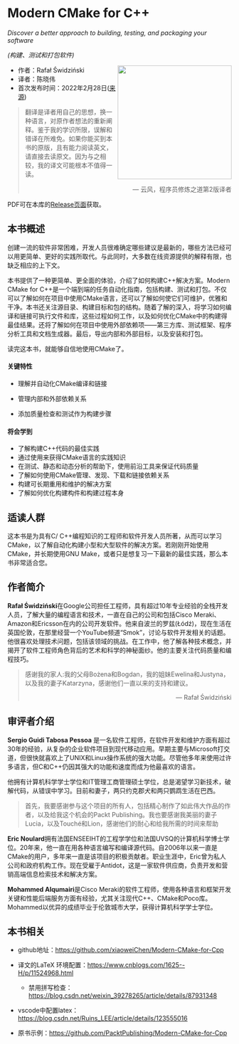 # Modern CMake for C++  

*Discover a better approach to building, testing, and packaging your software*

*(构建、测试和打包软件)*

<a href="https://www.packtpub.com/product/modern-cmake-for-c/9781801070058"><img src="https://static.packt-cdn.com/products/9781801070058/cover/smaller" height="256px" align="right"></a>

* 作者：Rafał Świdziński
* 译者：陈晓伟
* 首次发布时间：2022年2月28日([来源](https://www.amazon.com/Modern-CMake-Discover-approach-packaging/dp/1801070059))

> 翻译是译者用自己的思想，换一种语言，对原作者想法的重新阐释。鉴于我的学识所限，误解和错译在所难免。如果你能买到本书的原版，且有能力阅读英文，请直接去读原文。因为与之相较，我的译文可能根本不值得一读。
>
> <p align="right"> — 云风，程序员修炼之道第2版译者</p>

PDF可在本库的[Release页面](https://github.com/xiaoweiChen/Modern-CMake-for-Cpp/releases)获取。

## 本书概述

创建一流的软件非常困难，开发人员很难确定哪些建议是最新的，哪些方法已经可以用更简单、更好的实践所取代。与此同时，大多数在线资源提供的解释有限，也缺乏相应的上下文。

本书提供了一种更简单、更全面的体验，介绍了如何构建C++解决方案。Modern CMake for C++是一个端到端的任务自动化指南，包括构建、测试和打包。不仅可以了解如何在项目中使用CMake语言，还可以了解如何使它们可维护，优雅和干净。本书还关注源目录、构建目标和包的结构。随着了解的深入，将学习如何编译和链接可执行文件和库，这些过程如何工作，以及如何优化CMake中的构建得最佳结果。还将了解如何在项目中使用外部依赖项——第三方库、测试框架、程序分析工具和文档生成器。最后，导出内部和外部目标，以及安装和打包。

读完这本书，就能够自信地使用CMake了。

#### 关键特性

- 理解并自动化CMake编译和链接

- 管理内部和外部依赖关系
- 添加质量检查和测试作为构建步骤

#### 将会学到

- 了解构建C++代码的最佳实践
- 通过使用来获得CMake语言的实践知识
- 在测试、静态和动态分析的帮助下，使用前沿工具来保证代码质量
- 了解如何使用CMake管理、发现、下载和链接依赖关系
- 构建可长期重用和维护的解决方案
- 了解如何优化构建构件和构建过程本身



## 适读人群

这本书是为具有C/ C++编程知识的工程师和软件开发人员所著，从而可以学习CMake，以了解自动化构建小型和大型软件的解决方案。若刚刚开始使用CMake，并长期使用GNU Make，或者只是想复习一下最新的最佳实践，那么本书非常适合您。

## 作者简介

**Rafał Świdziński**在Google公司担任工程师，具有超过10年专业经验的全栈开发人员，了解大量的编程语言和技术，一直在自己的公司和包括Cisco Meraki、Amazon和Ericsson在内的公司开发软件。他来自波兰的罗兹(Łódź)，现在生活在英国伦敦，在那里经营一个YouTube频道“Smok”，讨论与软件开发相关的话题。他很喜欢处理技术问题，包括该领域的挑战。在工作中，他了解各种技术概念，并揭开了软件工程师角色背后的艺术和科学的神秘面纱。他的主要关注代码质量和编程技巧。

> 感谢我的家人:我的父母Bożena和Bogdan，我的姐妹Ewelina和Justyna，以及我的妻子Katarzyna，感谢他们一直以来的支持和建议。
>
> <p align="right"> — Rafał Świdziński</p>

## 审评者介绍

**Sergio Guidi Tabosa Pessoa** 是一名软件工程师，在软件开发和维护方面有超过30年的经验，从复杂的企业软件项目到现代移动应用。早期主要与Microsoft打交道，但很快就喜欢上了UNIX和Linux操作系统的强大功能。尽管他多年来使用过许多语言，但C和C++仍因其强大的功能和速度而成为他最喜欢的语言。

他拥有计算机科学学士学位和IT管理工商管理硕士学位，总是渴望学习新技术，破解代码，从错误中学习。目前和妻子，两只约克郡犬和两只鹦鹉生活在巴西。

> 首先，我要感谢参与这个项目的所有人，包括精心制作了如此伟大作品的作者，以及给我这个机会的Packt  Publishing。我也要感谢我美丽的妻子Lucia，以及Touché和Lion，感谢他们的耐心和给我所需的时间来帮助

**Eric Noulard**拥有法国ENSEEIHT的工程学学位和法国UVSQ的计算机科学博士学位。20年来，他一直在用各种语言编写和编译源代码。自2006年以来一直是CMake的用户，多年来一直是该项目的积极贡献者。职业生涯中，Eric曾为私人公司和政府机构工作。现在受雇于Antidot，这是一家软件供应商，负责开发和营销高端信息检索技术和解决方案。

**Mohammed Alqumairi**是Cisco Meraki的软件工程师，使用各种语言和框架开发关键和性能后端服务方面有经验，尤其关注现代C++、CMake和Poco库。Mohammed以优异的成绩毕业于伦敦城市大学，获得计算机科学学士学位。

## 本书相关

* github地址：https://github.com/xiaoweiChen/Modern-CMake-for-Cpp
* 译文的LaTeX 环境配置：https://www.cnblogs.com/1625--H/p/11524968.html 
  * 禁用拼写检查：https://blog.csdn.net/weixin_39278265/article/details/87931348

* vscode中配置latex：https://blog.csdn.net/Ruins_LEE/article/details/123555016
* 原书示例：https://github.com/PacktPublishing/Modern-CMake-for-Cpp

